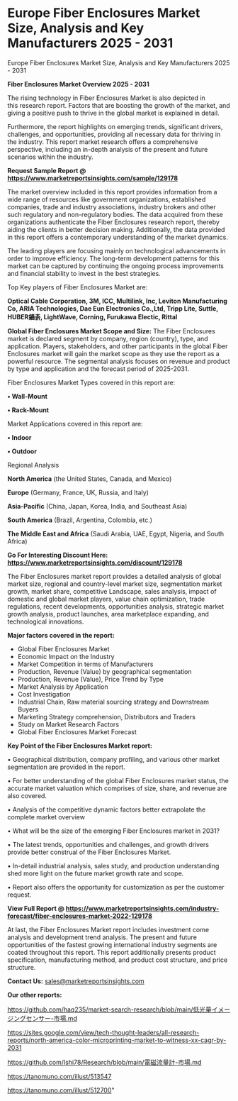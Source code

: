 # Europe Fiber Enclosures Market Size, Analysis and Key Manufacturers 2025 - 2031
Europe Fiber Enclosures Market Size, Analysis and Key Manufacturers 2025 - 2031

<Strong> Fiber Enclosures Market Overview 2025 - 2031</strong>

The rising technology in Fiber Enclosures Market is also depicted in this research report. Factors that are boosting the growth of the market, and giving a positive push to thrive in the global market is explained in detail.

Furthermore, the report highlights on emerging trends, significant drivers, challenges, and opportunities, providing all necessary data for thriving in the industry. This report market research offers a comprehensive perspective, including an in-depth analysis of the present and future scenarios within the industry.

<strong>Request Sample Report @ <a href=https://www.marketreportsinsights.com/sample/129178>https://www.marketreportsinsights.com/sample/129178</a></strong>

The market overview included in this report provides information from a wide range of resources like government organizations, established companies, trade and industry associations, industry brokers and other such regulatory and non-regulatory bodies. The data acquired from these organizations authenticate the Fiber Enclosures research report, thereby aiding the clients in better decision making. Additionally, the data provided in this report offers a contemporary understanding of the market dynamics.

The leading players are focusing mainly on technological advancements in order to improve efficiency. The long-term development patterns for this market can be captured by continuing the ongoing process improvements and financial stability to invest in the best strategies.

Top Key players of Fiber Enclosures Market are:

<strong>Optical Cable Corporation, 3M, ICC, Multilink, Inc, Leviton Manufacturing Co, ARIA Technologies, Dae Eun Electronics Co.,Ltd, Tripp Lite, Suttle, HUBER䥁촑, LightWave, Corning, Furukawa Electic, Rittal</strong>

<strong><b>Global Fiber Enclosures Market Scope and Size:</b></strong>
The Fiber Enclosures market is declared segment by company, region (country), type, and application. Players, stakeholders, and other participants in the global Fiber Enclosures market will gain the market scope as they use the report as a powerful resource. The segmental analysis focuses on revenue and product by type and application and the forecast period of 2025-2031.

Fiber Enclosures Market Types covered in this report are:

<strong>• Wall-Mount

• Rack-Mount</strong>

Market Applications covered in this report are:

<strong>• Indoor

• Outdoor</strong> 

Regional Analysis

<strong>North America</strong> (the United States, Canada, and Mexico)

<strong>Europe</strong> (Germany, France, UK, Russia, and Italy)

<strong>Asia-Pacific</strong> (China, Japan, Korea, India, and Southeast Asia)

<strong>South America</strong> (Brazil, Argentina, Colombia, etc.)

<strong>The Middle East and Africa</strong> (Saudi Arabia, UAE, Egypt, Nigeria, and South Africa)

<strong>Go For Interesting Discount Here: <a href=https://www.marketreportsinsights.com/discount/129178>https://www.marketreportsinsights.com/discount/129178</a></strong>

The Fiber Enclosures market report provides a detailed analysis of global market size, regional and country-level market size, segmentation market growth, market share, competitive Landscape, sales analysis, impact of domestic and global market players, value chain optimization, trade regulations, recent developments, opportunities analysis, strategic market growth analysis, product launches, area marketplace expanding, and technological innovations.

<strong><b>Major factors covered in the report:</b></strong>
<ul>
  <li>Global Fiber Enclosures Market </li>
  <li>Economic Impact on the Industry</li>
  <li>Market Competition in terms of Manufacturers</li>
  <li>Production, Revenue (Value) by geographical segmentation</li>
  <li>Production, Revenue (Value), Price Trend by Type</li>
  <li>Market Analysis by Application</li>
  <li>Cost Investigation</li>
  <li>Industrial Chain, Raw material sourcing strategy and Downstream Buyers</li>
  <li>Marketing Strategy comprehension, Distributors and Traders</li>
  <li>Study on Market Research Factors</li>
  <li>Global Fiber Enclosures Market Forecast</li>
</ul>

<strong><b>Key Point of the Fiber Enclosures Market report:</b></strong>

• Geographical distribution, company profiling, and various other market segmentation are provided in the report.

• For better understanding of the global Fiber Enclosures market status, the accurate market valuation which comprises of size, share, and revenue are also covered.

• Analysis of the competitive dynamic factors better extrapolate the complete market overview

• What will be the size of the emerging Fiber Enclosures market in 2031?

• The latest trends, opportunities and challenges, and growth drivers provide better construal of the Fiber Enclosures Market.

• In-detail industrial analysis, sales study, and production understanding shed more light on the future market growth rate and scope.

• Report also offers the opportunity for customization as per the customer request.

<strong><b>View Full Report @ <a href=https://www.marketreportsinsights.com/industry-forecast/fiber-enclosures-market-2022-129178>https://www.marketreportsinsights.com/industry-forecast/fiber-enclosures-market-2022-129178</a></b></strong>


At last, the Fiber Enclosures Market report includes investment come analysis and development trend analysis. The present and future opportunities of the fastest growing international industry segments are coated throughout this report. This report additionally presents product specification, manufacturing method, and product cost structure, and price structure.

<strong>Contact Us:</strong>
sales@marketreportsinsights.com

<strong>Our other reports:</strong>

<a href=https://github.com/haq235/market-search-research/blob/main/低光量イメージングセンサー-市場.md>https://github.com/haq235/market-search-research/blob/main/低光量イメージングセンサー-市場.md</a>

<a href=https://sites.google.com/view/tech-thought-leaders/all-research-reports/north-america-color-microprinting-market-to-witness-xx-cagr-by-2031>https://sites.google.com/view/tech-thought-leaders/all-research-reports/north-america-color-microprinting-market-to-witness-xx-cagr-by-2031</a>

<a href=https://github.com/Ishi78/Research/blob/main/電磁流量計-市場.md>https://github.com/Ishi78/Research/blob/main/電磁流量計-市場.md</a>

<a href=https://tanomuno.com/illust/513547>https://tanomuno.com/illust/513547</a>

<a href=https://tanomuno.com/illust/512700>https://tanomuno.com/illust/512700</a>"
